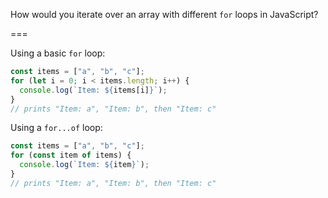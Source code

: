 How would you iterate over an array with different `for` loops in JavaScript?

===

Using a basic `for` loop:

```js
const items = ["a", "b", "c"];
for (let i = 0; i < items.length; i++) {
  console.log(`Item: ${items[i]}`);
}
// prints "Item: a", "Item: b", then "Item: c"
```

Using a `for...of` loop:

```js
const items = ["a", "b", "c"];
for (const item of items) {
  console.log(`Item: ${item}`);
}
// prints "Item: a", "Item: b", then "Item: c"
```
